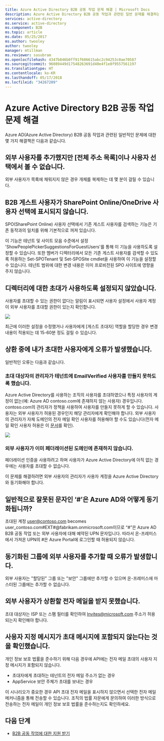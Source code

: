 ```yaml
---
title: Azure Active Directory B2B 공동 작업 문제 해결 | Microsoft Docs
description: Azure Active Directory B2B 공동 작업과 관련된 일반 문제를 해결하는 방법
services: active-directory
ms.service: active-directory
ms.component: B2B
ms.topic: article
ms.date: 05/25/2017
ms.author: twooley
author: twooley
manager: mtillman
ms.reviewer: sasubram
ms.openlocfilehash: 4347b846b0ff91f606615abc2c94253c0ae70587
ms.sourcegitcommit: 96089449d17548263691d40e4f1e8f9557561197
ms.translationtype: HT
ms.contentlocale: ko-KR
ms.lasthandoff: 05/17/2018
ms.locfileid: "34267209"
---
```

# <a name="troubleshooting-azure-active-directory-b2b-collaboration"></a>Azure Active Directory B2B 공동 작업 문제 해결

Azure AD(Azure Active Directory) B2B 공동 작업과 관련된 일반적인 문제에 대한 몇 가지 해결책은 다음과 같습니다.


## <a name="ive-added-an-external-user-but-do-not-see-them-in-my-global-address-book-or-in-the-people-picker"></a>외부 사용자를 추가했지만 [전체 주소 목록]이나 사용자 선택에서 볼 수 없습니다.

외부 사용자가 목록에 채워지지 않은 경우 개체를 복제하는 데 몇 분이 걸릴 수 있습니다.

## <a name="a-b2b-guest-user-is-not-showing-up-in-sharepoint-onlineonedrive-people-picker"></a>B2B 게스트 사용자가 SharePoint Online/OneDrive 사용자 선택에 표시되지 않습니다. 
 
SPO(SharePoint Online) 사용자 선택에서 기존 게스트 사용자를 검색하는 기능은 기존 동작과의 일치를 위해 기본적으로 꺼져 있습니다.

이 기능은 테넌트 및 사이트 모음 수준에서 설정 'ShowPeoplePickerSuggestionsForGuestUsers'를 통해 이 기능을 사용하도록 설정할 수 있습니다. 또한 멤버가 디렉터리에서 모든 기존 게스트 사용자를 검색할 수 있도록 허용하는 Set-SPOTenant 및 Set-SPOSite cmdlet을 사용하여 이 기능을 설정할 수 있습니다. 테넌트 범위에 대한 변경 내용은 이미 프로비전된 SPO 사이트에 영향을 주지 않습니다.

## <a name="invitations-have-been-disabled-for-directory"></a>디렉터리에 대한 초대가 사용하도록 설정되지 않았습니다.

사용자를 초대할 수 있는 권한이 없다는 알림이 표시되면 사용자 설정에서 사용자 계정이 외부 사용자를 초대할 권한이 있는지 확인합니다.

![](media/troubleshoot/external-user-settings.png)

최근에 이러한 설정을 수정했거나 사용자에게 [게스트 초대자] 역할을 할당한 경우 변경 내용이 적용되는 데 15-60분 정도 걸릴 수 있습니다.

## <a name="the-user-that-i-invited-is-receiving-an-error-during-redemption"></a>상환 중에 내가 초대한 사용자에게 오류가 발생했습니다.

일반적인 오류는 다음과 같습니다.

### <a name="invitees-admin-has-disallowed-emailverified-users-from-being-created-in-their-tenant"></a>초대 대상자의 관리자가 테넌트에 EmailVerified 사용자를 만들지 못하도록 했습니다.

Azure Active Directory를 사용하는 조직의 사용자를 초대하였으나 특정 사용자의 계정이 없는(예: Azure AD contoso.com에 존재하지 않는 사용자) 경우입니다. contoso.com의 관리자가 정책을 사용하여 사용자를 만들지 못하게 할 수 있습니다. 사용자는 외부 사용자가 허용된 경우인지 해당 관리자에게 확인해야 합니다. 외부 사용자의 관리자가 자체 도메인의 전자 메일 확인 사용자를 허용해야 할 수도 있습니다(전자 메일 확인 사용자 허용은 이 [문서](/powershell/module/msonline/set-msolcompanysettings?view=azureadps-1.0)를 확인).

![](media/troubleshoot/allow-email-verified-users.png)

### <a name="external-user-does-not-exist-already-in-a-federated-domain"></a>외부 사용자가 이미 페더레이션된 도메인에 존재하지 않습니다.

페더레이션 인증을 사용하려고 하며 사용자가 Azure Active Directory에 아직 없는 경우에는 사용자를 초대할 수 없습니다.

이 문제를 해결하려면 외부 사용자의 관리자가 사용자 계정을 Azure Active Directory와 동기화해야 합니다.

## <a name="how-does--which-is-not-normally-a-valid-character-sync-with-azure-ad"></a>일반적으로 잘못된 문자인 ‘\#’은 Azure AD와 어떻게 동기화됩니까?

초대된 계정 user@contoso.com becomes user_contoso.com#EXT#@fabrikam.onmicrosoft.com이므로 “\#”은 Azure AD B2B 공동 작업 또는 외부 사용자에 대해 예약된 UPN 문자입니다. 따라서 온-프레미스에서 가져온 UPN의 \#은 Azure Portal에 로그인할 때 허용되지 않습니다. 

## <a name="i-receive-an-error-when-adding-external-users-to-a-synchronized-group"></a>동기화된 그룹에 외부 사용자를 추가할 때 오류가 발생합니다.

외부 사용자는 "할당된" 그룹 또는 "보안" 그룹에만 추가할 수 있으며 온-프레미스에 마스터된 그룹에는 추가할 수 없습니다.

## <a name="my-external-user-did-not-receive-an-email-to-redeem"></a>외부 사용자가 상환할 전자 메일을 받지 못했습니다.

초대 대상자는 ISP 또는 스팸 필터를 확인하여 Invites@microsoft.com 주소가 허용되는지 확인해야 합니다.

## <a name="i-notice-that-the-custom-message-does-not-get-included-with-invitation-messages-at-times"></a>사용자 지정 메시지가 초대 메시지에 포함되지 않는다는 것을 확인했습니다.

개인 정보 보호 법률을 준수하기 위해 다음 경우에 API에는 전자 메일 초대의 사용자 지정 메시지가 포함되지 않습니다.

- 초대자에게 초대하는 테넌트의 전자 메일 주소가 없는 경우
- AppService 보안 주체가 초대를 보내는 경우

이 시나리오가 중요한 경우 API 초대 전자 메일을 표시하지 않으면서 선택한 전자 메일 메커니즘을 통해 전송할 수 있습니다. 조직의 법률 자문에게 문의하여 이러한 방식으로 전송하는 전자 메일이 개인 정보 보호 법률을 준수하는지도 확인하세요.

## <a name="next-steps"></a>다음 단계

- [B2B 공동 작업에 대한 지원 받기](get-support.md)